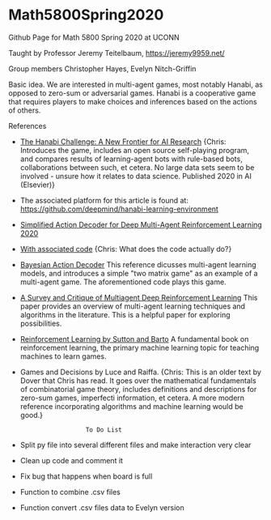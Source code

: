 # Math5800Spring2020
Github Page for Math 5800 Spring 2020 at UCONN

Taught by Professor Jeremy Teitelbaum, https://jeremy9959.net/

Group members Christopher Hayes, Evelyn Nitch-Griffin

Basic idea. We are interested in multi-agent games, most notably Hanabi, as opposed to zero-sum or adversarial games. Hanabi is a cooperative game that requires players to make choices and inferences based on the actions of others.

References

- [The Hanabi Challenge: A New Frontier for AI Research](https://arxiv.org/abs/1902.00506) {Chris: Introduces the game, includes an open source self-playing program, and compares results of learning-agent bots with rule-based bots, collaborations between such, et cetera. No large data sets seem to be involved - unsure how it relates to data science. Published 2020 in AI (Elsevier)}

- The associated platform for this article is found at: https://github.com/deepmind/hanabi-learning-environment

- [Simplified Action Decoder for Deep Multi-Agent Reinforcement Learning 2020](https://openreview.net/forum?id=B1xm3RVtwB)
- [With associated code](https://colab.research.google.com/drive/1Cvs4GuFvHEdvb7tVJQVvQOviAkRf97r7) {Chris: What does the code actually do?} 

- [Bayesian Action Decoder](https://explore.openaire.eu/search/publication?articleId=od________18::0e0aaae71c134766acf27427f97258be) This reference dicusses multi-agent learning models, and introduces a simple "two matrix game" as an example of a multi-agent game. The aforementioned code plays this game.

- [A Survey and Critique of Multiagent Deep Reinforcement Learning](https://arxiv.org/abs/1810.05587) This paper provides an overview of multi-agent learning techniques and algorithms in the literature. This is a helpful paper for exploring possibilities.


- [Reinforcement Learning by Sutton and Barto](https://mitpress.mit.edu/books/reinforcement-learning-second-edition) A fundamental book on reinforcement learning, the primary machine learning topic for teaching machines to learn games.

- Games and Decisions by Luce and Raiffa. 
      {Chris: This is an older text by Dover that Chris has read. It goes over the mathematical fundamentals of combinatorial game theory, includes definitions and descriptions for zero-sum games, imperfecti information, et cetera. A more modern reference incorporating algorithms and machine learning would be good.}
      
                        To Do List
- Split py file into several different files and make interaction very clear
- Clean up code and comment it
- Fix bug that happens when board is full
- Function to combine .csv files
- Function convert .csv files data to Evelyn version
      
